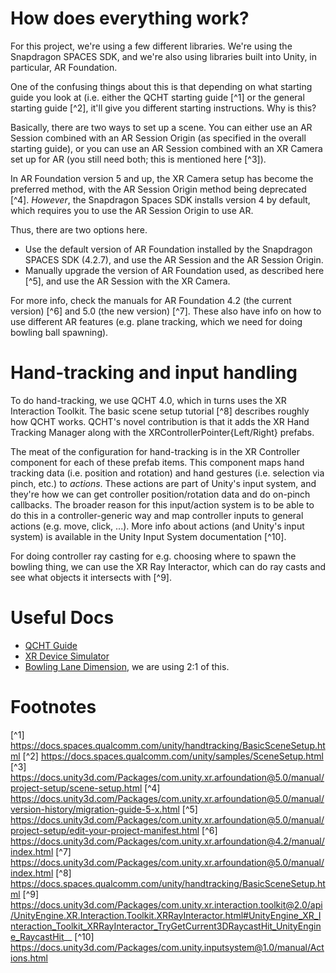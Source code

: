 # How does everything work?

For this project, we're using a few different libraries. We're using the Snapdragon SPACES SDK, and we're also using
libraries built into Unity, in particular, AR Foundation.

One of the confusing things about this is that depending on what starting guide you look at (i.e. either the QCHT
starting guide [^1] or the general starting guide [^2], it'll give you different starting instructions.
Why is this?

Basically, there are two ways to set up a scene. You can either use an AR Session combined with an AR Session Origin
(as specified in the overall starting guide), or you can use an AR Session combined with an XR Camera set up for AR
(you still need both; this is mentioned here [^3]).

In AR Foundation version 5 and up, the XR Camera setup has become the preferred method, with the AR Session Origin
method being deprecated [^4]. *However*, the Snapdragon Spaces SDK installs version 4 by default, which requires you to
use the AR Session Origin to use AR.

Thus, there are two options here.

- Use the default version of AR Foundation installed by the Snapdragon SPACES SDK (4.2.7), and use the AR Session and
  the AR Session Origin.
- Manually upgrade the version of AR Foundation used, as described here [^5], and use the AR Session with the XR Camera.

For more info, check the manuals for AR Foundation 4.2 (the current version) [^6] and 5.0 (the new version) [^7].
These also have info on how to use different AR features (e.g. plane tracking, which we need for doing bowling ball
spawning).

# Hand-tracking and input handling

To do hand-tracking, we use QCHT 4.0, which in turns uses the XR Interaction Toolkit.
The basic scene setup tutorial [^8] describes roughly how QCHT works. QCHT's novel contribution is that it adds
the XR Hand Tracking Manager along with the XRControllerPointer{Left/Right} prefabs.

The meat of the configuration for hand-tracking is in the XR Controller component for each of these prefab items.
This component maps hand tracking data (i.e. position and rotation) and hand gestures (i.e. selection via pinch,
etc.) to *actions*. These actions are part of Unity's input system, and they're how we can get controller position/rotation
data and do on-pinch callbacks. The broader reason for this input/action system is to be able to do this in a
controller-generic way and map controller inputs to general actions (e.g. move, click, ...). More info about actions
(and Unity's input system) is available in the Unity Input System documentation [^10].


For doing controller ray casting for e.g. choosing where to spawn the bowling thing, we can use the XR Ray Interactor,
which can do ray casts and see what objects it intersects with [^9].

# Useful Docs

- [QCHT Guide](https://docs.spaces.qualcomm.com/unity/handtracking/HandTrackingOverview.html)
- [XR Device Simulator](https://docs.unity3d.com/Packages/com.unity.xr.interaction.toolkit@2.0/manual/xr-device-simulator.html)
- [Bowling Lane Dimension](https://www.dimensions.com/element/bowling-lane), we are using 2:1 of this.


# Footnotes

[^1] https://docs.spaces.qualcomm.com/unity/handtracking/BasicSceneSetup.html
[^2] https://docs.spaces.qualcomm.com/unity/samples/SceneSetup.html
[^3] https://docs.unity3d.com/Packages/com.unity.xr.arfoundation@5.0/manual/project-setup/scene-setup.html
[^4] https://docs.unity3d.com/Packages/com.unity.xr.arfoundation@5.0/manual/version-history/migration-guide-5-x.html
[^5] https://docs.unity3d.com/Packages/com.unity.xr.arfoundation@5.0/manual/project-setup/edit-your-project-manifest.html
[^6] https://docs.unity3d.com/Packages/com.unity.xr.arfoundation@4.2/manual/index.html
[^7] https://docs.unity3d.com/Packages/com.unity.xr.arfoundation@5.0/manual/index.html
[^8] https://docs.spaces.qualcomm.com/unity/handtracking/BasicSceneSetup.html
[^9] https://docs.unity3d.com/Packages/com.unity.xr.interaction.toolkit@2.0/api/UnityEngine.XR.Interaction.Toolkit.XRRayInteractor.html#UnityEngine_XR_Interaction_Toolkit_XRRayInteractor_TryGetCurrent3DRaycastHit_UnityEngine_RaycastHit__
[^10] https://docs.unity3d.com/Packages/com.unity.inputsystem@1.0/manual/Actions.html
